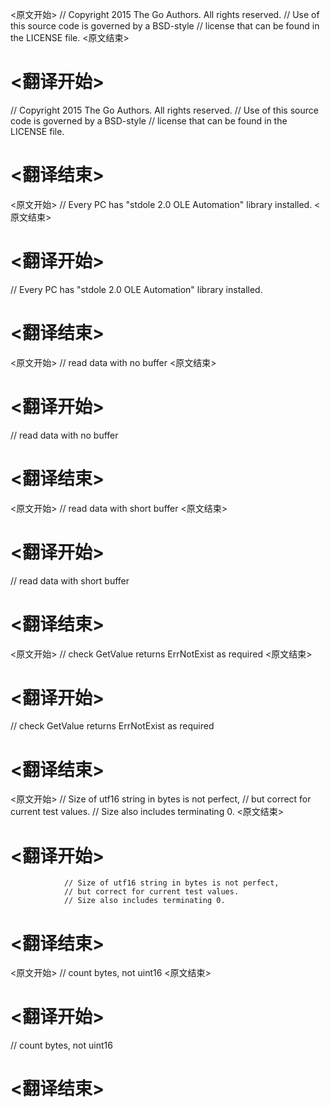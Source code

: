 
<原文开始>
// Copyright 2015 The Go Authors. All rights reserved.
// Use of this source code is governed by a BSD-style
// license that can be found in the LICENSE file.
<原文结束>

# <翻译开始>
// Copyright 2015 The Go Authors. All rights reserved.
// Use of this source code is governed by a BSD-style
// license that can be found in the LICENSE file.
# <翻译结束>


<原文开始>
// Every PC has "stdole 2.0 OLE Automation" library installed.
<原文结束>

# <翻译开始>
// Every PC has "stdole 2.0 OLE Automation" library installed.
# <翻译结束>


<原文开始>
// read data with no buffer
<原文结束>

# <翻译开始>
// read data with no buffer
# <翻译结束>


<原文开始>
// read data with short buffer
<原文结束>

# <翻译开始>
// read data with short buffer
# <翻译结束>


<原文开始>
// check GetValue returns ErrNotExist as required
<原文结束>

# <翻译开始>
// check GetValue returns ErrNotExist as required
# <翻译结束>


<原文开始>
				// Size of utf16 string in bytes is not perfect,
				// but correct for current test values.
				// Size also includes terminating 0.
<原文结束>

# <翻译开始>
				// Size of utf16 string in bytes is not perfect,
				// but correct for current test values.
				// Size also includes terminating 0.
# <翻译结束>


<原文开始>
// count bytes, not uint16
<原文结束>

# <翻译开始>
// count bytes, not uint16
# <翻译结束>

